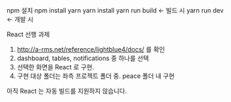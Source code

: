 npm 설치
npm install yarn
yarn install
yarn run build <- 빌드 시
yarn run dev <- 개발 시

React 선행 과제
1. http://a-rms.net/reference/lightblue4/docs/ 를 확인
2. dashboard, tables, notifications 중 하나를 선택
3. 선택한 화면을 React 로 구현.
4. 구현 대상 폴더는 좌측 프로젝트 폴더 중. peace 폴더 내 구현

아직 React 는 자동 빌드를 지원하지 않습니다.